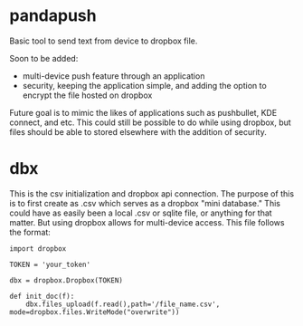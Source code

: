 # pandapush

Basic tool to send text from device to dropbox file.

Soon to be added:
  - multi-device push feature through an application
  - security, keeping the application simple, and adding the option to encrypt the file hosted on dropbox
  
Future goal is to mimic the likes of applications such as pushbullet, KDE connect, and etc. This could still be possible to do while using dropbox, but files should be able to stored elsewhere with the addition of security.

# dbx
This is the csv initialization and dropbox api connection. The purpose of this is to first create as .csv which serves as a dropbox "mini database." This could have as easily been a local .csv or sqlite file, or anything for that matter. But using dropbox allows for multi-device access. This file follows the format:

    import dropbox

    TOKEN = 'your_token'

    dbx = dropbox.Dropbox(TOKEN)

    def init_doc(f):
        dbx.files_upload(f.read(),path='/file_name.csv', mode=dropbox.files.WriteMode("overwrite"))
